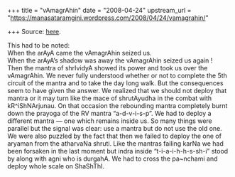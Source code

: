 +++
title = "vAmagrAhin"
date = "2008-04-24"
upstream_url = "https://manasataramgini.wordpress.com/2008/04/24/vamagrahin/"

+++
Source: [here](https://manasataramgini.wordpress.com/2008/04/24/vamagrahin/).

This had to be noted:  
When the arAyA came the vAmagrAhin seized us.  
When the arAyA’s shadow was away the vAmagrAhin seized us again !  
Then the mantra of shrIvidyA showed its power and took us over the vAmagrAhin. We never fully understood whether or not to complete the 5th circuit of the mantra and to take the day long walk. But the consequences seem to have given the answer. We realized that we should not deploy that mantra or it may turn like the mace of shrutAyudha in the combat with kR^iShNArjunau. On that occasion the rebounding mantra completely burnt down the prayoga of the RV mantra “a-d-v-i-s-p”. We had to deploy a different mantra — one which remains inside us. So many things were parallel but the signal was clear: use a mantra but do not use the old one. We were also puzzled by the fact that then we failed to deploy the one of aryaman from the atharvaNa shruti. Like the mantras failing karNa we had been forsaken in the last moment but indra inside “t-i-a-i-h-h-s-sh-i” stood by along with agni who is durgahA. We had to cross the pa\~nchami and deploy whole scale on ShaShThI.

